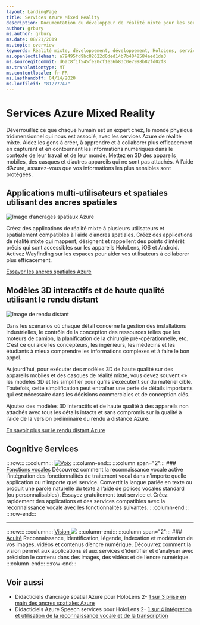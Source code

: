 ```yaml
---
layout: LandingPage
title: Services Azure Mixed Reality
description: Documentation du développeur de réalité mixte pour les services Azure.
author: grbury
ms.author: grbury
ms.date: 08/21/2019
ms.topic: overview
keywords: Réalité mixte, développement, développement, HoloLens, services Azure, ancres spatiales, reconnaissance vocale, vision, rendu distant
ms.openlocfilehash: a79495fd9bc82622d0ded14b7b4048584aed1da3
ms.sourcegitcommit: d6ac8f1f545fe20cf1e36b83c0e7998b82fd02f8
ms.translationtype: MT
ms.contentlocale: fr-FR
ms.lasthandoff: 04/14/2020
ms.locfileid: "81277747"
---
```

# <a name="azure-mixed-reality-services"></a>Services Azure Mixed Reality
Déverrouillez ce que chaque humain est un expert chez, le monde physique tridimensionnel qui nous est associé, avec les services Azure de réalité mixte. Aidez les gens à créer, à apprendre et à collaborer plus efficacement en capturant et en contournant les informations numériques dans le contexte de leur travail et de leur monde. Mettez en 3D des appareils mobiles, des casques et d’autres appareils qui ne sont pas attachés. À l’aide d’Azure, assurez-vous que vos informations les plus sensibles sont protégées.

## <a name="multi-user-spatially-aware-applications-using-spatial-anchors"></a>Applications multi-utilisateurs et spatiales utilisant des ancres spatiales

![ Image d’ancrages spatiaux Azure](images/AzureSpatialAnchors.jpg)

Créez des applications de réalité mixte à plusieurs utilisateurs et spatialement compatibles à l’aide d’ancres spatiales. Créez des applications de réalité mixte qui mappent, désignent et rappellent des points d’intérêt précis qui sont accessibles sur les appareils HoloLens, iOS et Android. Activez Wayfinding sur les espaces pour aider vos utilisateurs à collaborer plus efficacement.

[Essayer les ancres spatiales Azure](https://docs.microsoft.com/azure/spatial-anchors)


## <a name="interactive-high-quality-3d-models-using-remote-rendering"></a>Modèles 3D interactifs et de haute qualité utilisant le rendu distant

![ Image de rendu distant](images/RemoteRendering.jpg)

Dans les scénarios où chaque détail concerne la gestion des installations industrielles, le contrôle de la conception des ressources telles que les moteurs de camion, la planification de la chirurgie pré-opérationnelle, etc. C’est ce qui aide les concepteurs, les ingénieurs, les médecins et les étudiants à mieux comprendre les informations complexes et à faire le bon appel.

Aujourd’hui, pour exécuter des modèles 3D de haute qualité sur des appareils mobiles et des casques de réalité mixte, vous devez souvent «» les modèles 3D et les simplifier pour qu’ils s’exécutent sur du matériel cible. Toutefois, cette simplification peut entraîner une perte de détails importants qui est nécessaire dans les décisions commerciales et de conception clés.

Ajoutez des modèles 3D interactifs et de haute qualité à des appareils non attachés avec tous les détails intacts et sans compromis sur la qualité à l’aide de la version préliminaire du rendu à distance Azure.

[En savoir plus sur le rendu distant Azure](https://azure.microsoft.com/services/remote-rendering)


## <a name="cognitive-services"></a>Cognitive Services

:::row:::
    :::column:::
       [![Voix](images/speech.jpg)](https://docs.microsoft.com/azure/cognitive-services/speech-service/)
    :::column-end:::
    :::column span="2":::
        ### <a name="speech"></a>[Fonctions vocales](https://docs.microsoft.com/azure/cognitive-services/speech-service/)
        Découvrez comment la reconnaissance vocale active l’intégration des fonctionnalités de traitement vocal dans n’importe quelle application ou n’importe quel service. Convertit la langue parlée en texte ou produit une parole naturelle du texte à l’aide de polices vocales standard (ou personnalisables). Essayez gratuitement tout service et Créez rapidement des applications et des services compatibles avec la reconnaissance vocale avec les fonctionnalités suivantes.
    :::column-end:::
:::row-end:::

---

:::row:::
    :::column:::
       [Vision ![](images/vision.jpg)](https://docs.microsoft.com/azure/cognitive-services/computer-vision/)
    :::column-end:::
    :::column span="2":::
        ### <a name="vision"></a>[Acuité](https://docs.microsoft.com/azure/cognitive-services/computer-vision/)
        Reconnaissance, identification, légende, indexation et modération de vos images, vidéos et contenus d’encre numérique. Découvrez comment la vision permet aux applications et aux services d’identifier et d’analyser avec précision le contenu dans des images, des vidéos et de l’encre numérique.
    :::column-end:::
:::row-end:::


## <a name="see-also"></a>Voir aussi

* Didacticiels d’ancrage spatial Azure pour HoloLens 2- [1 sur 3 prise en main des ancres spatiales Azure](mrlearning-asa-ch1.md)
* Didacticiels Azure Speech services pour HoloLens 2- [1 sur 4 intégration et utilisation de la reconnaissance vocale et de la transcription](mrlearning-speechSDK-ch1.md)